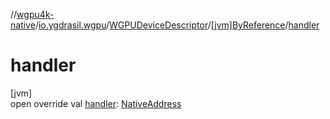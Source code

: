 //[wgpu4k-native](../../../../index.md)/[io.ygdrasil.wgpu](../../index.md)/[WGPUDeviceDescriptor](../index.md)/[[jvm]ByReference](index.md)/[handler](handler.md)

# handler

[jvm]\
open override val [handler](handler.md): [NativeAddress](../../../ffi/-native-address/index.md)